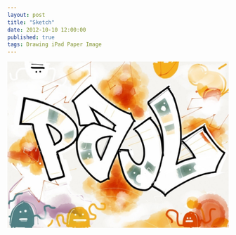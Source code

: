 ```yaml
--- 
layout: post
title: "Sketch"
date: 2012-10-10 12:00:00
published: true
tags: Drawing iPad Paper Image
---
```


<img src="/assets/2012/10/20121010-214949.jpg" class="img-responsive" alt="Sketch made with Paper by FiftyThree" />
